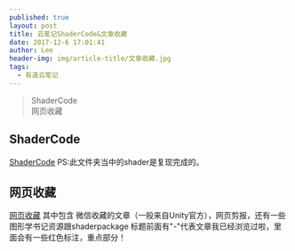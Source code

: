 ```yaml
---
published: true
layout: post
title: 云笔记ShaderCode&文章收藏
date: 2017-12-6 17:01:41
author: Leo
header-img: img/article-title/文章收藏.jpg
tags:
  - 有道云笔记
---
```

> ShaderCode<br>
> 网页收藏<br>

## ShaderCode

[ShaderCode](http://note.youdao.com/noteshare?id=f7128827c3a05c1837efc5a2d7e20a73)
PS:此文件夹当中的shader是复现完成的。

## 网页收藏

[网页收藏](http://note.youdao.com/noteshare?id=ef521f4e765e5cc29e0e482f670640ea)
其中包含 微信收藏的文章（一般来自Unity官方），网页剪报，还有一些图形学书记资源跟shaderpackage
标题前面有"-"代表文章我已经浏览过啦，里面会有一些红色标注，重点部分！